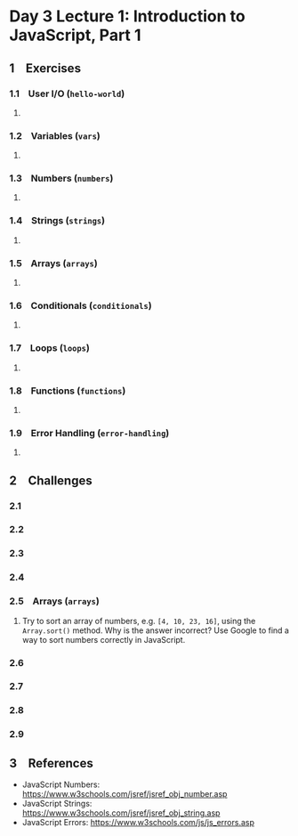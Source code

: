 # Day 3 Lecture 1: Introduction to JavaScript, Part 1

## 1 &ensp; Exercises

### 1.1 &ensp; User I/O (`hello-world`)
1. 

### 1.2 &ensp; Variables (`vars`)
1. 

### 1.3 &ensp; Numbers (`numbers`)
1. 

### 1.4 &ensp; Strings (`strings`)
1. 

### 1.5 &ensp; Arrays (`arrays`)
1. 

### 1.6 &ensp; Conditionals (`conditionals`)
1. 

### 1.7 &ensp; Loops (`loops`)
1. 

### 1.8 &ensp; Functions (`functions`)
1. 

### 1.9 &ensp; Error Handling (`error-handling`)
1. 

## 2 &ensp; Challenges
### 2.1 

### 2.2

### 2.3 

### 2.4 

### 2.5 &ensp; Arrays (`arrays`)
1. Try to sort an array of numbers, e.g. `[4, 10, 23, 16]`, using the `Array.sort()` method. Why is the answer incorrect? Use Google to find a way to sort numbers correctly in JavaScript.

### 2.6 

### 2.7 

### 2.8 

### 2.9 

## 3 &ensp; References
* JavaScript Numbers: https://www.w3schools.com/jsref/jsref_obj_number.asp
* JavaScript Strings: https://www.w3schools.com/jsref/jsref_obj_string.asp
* JavaScript Errors: https://www.w3schools.com/js/js_errors.asp

###